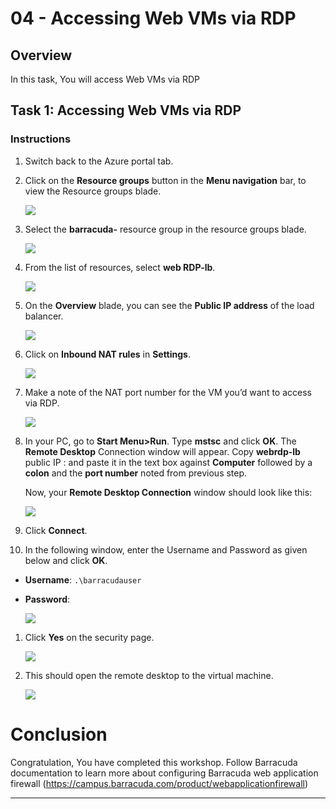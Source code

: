 # 04 - Accessing Web VMs via RDP

## Overview

In this task, You will access Web VMs via RDP

## Task 1: Accessing Web VMs via RDP

### Instructions

1. Switch back to the Azure portal tab.

1.	Click on the **Resource groups** button in the **Menu navigation** bar, to view the Resource groups blade.

      ![](../images/Picture37.jpg)

1. Select the **barracuda-<inject key="DeploymentID"></inject>** resource group in the resource groups blade.

      ![](../images/image-904.jpg)
 
1.	From the list of resources, select **web RDP-lb**.

      ![](../images/Picture39.jpg)

1.	On the **Overview** blade, you can see the **Public IP address** of the load balancer.

      ![](../images/Picture40.png)

1.	Click on **Inbound NAT rules** in **Settings**.

      ![](../images/Picture41.jpg)

1.	Make a note of the NAT port number for the VM you’d want to access via RDP.

      ![](../images/Picture42.png)

1.	In your PC, go to **Start Menu>Run**. Type **mstsc** and click **OK**. The **Remote Desktop** Connection window will appear. Copy **webrdp-lb** public IP : <inject key="loadBalancerIP"></inject> and paste it in the text box against **Computer** followed by a **colon** and the **port number** noted from previous step.

      Now, your **Remote Desktop Connection** window should look like this:

      ![](../images/Picture43.png)

1. Click **Connect**.

1.	In the following window, enter the Username and Password as given below and click **OK**.

   * **Username**:  ```.\barracudauser``` 
   * **Password**:  <inject key="Barracuda Password"></inject>

      ![](../images/Picture44.png)

1.	Click **Yes** on the security page.
 
      ![](../images/Picture45.png)

1.	This should open the remote desktop to the virtual machine.

      ![](../images/Picture46.jpg)
      
# Conclusion
      
  Congratulation, You have completed this workshop. Follow Barracuda documentation to learn more about configuring Barracuda web application firewall (https://campus.barracuda.com/product/webapplicationfirewall)
  
----------------

